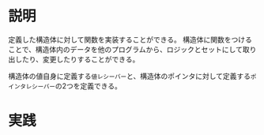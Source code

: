 # 説明

定義した構造体に対して関数を実装することができる。
構造体に関数をつけることで、構造体内のデータを他のプログラムから、ロジックとセットにして取り出したり、変更したりすることができる。

構造体の値自身に定義する```値レシーバー```と、構造体のポインタに対して定義する```ポインタレシーバー```の2つを定義できる。


# 実践

